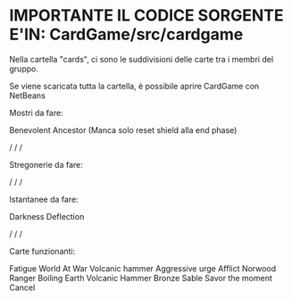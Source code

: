 IMPORTANTE IL CODICE SORGENTE E'IN: CardGame/src/cardgame
=======================================================================


Nella cartella "cards", ci sono le suddivisioni delle carte tra i membri del gruppo.

Se viene scaricata tutta la cartella, è possibile aprire CardGame con NetBeans




Mostri da fare:

Benevolent Ancestor (Manca solo reset shield alla end phase)

\/ \/ \/

Stregonerie da fare:



\/ \/ \/

Istantanee da fare:

Darkness
Deflection

\/ \/ \/

Carte funzionanti:

Fatigue
World At War
Volcanic hammer
Aggressive urge
Afflict
Norwood Ranger
Boiling Earth
Volcanic Hammer
Bronze Sable
Savor the moment
Cancel
